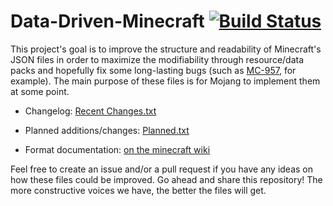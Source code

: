 # Data-Driven-Minecraft [![Build Status](https://travis-ci.org/FVbico/Data-Driven-Minecraft.svg?branch=master)](https://travis-ci.org/FVbico/Data-Driven-Minecraft)

This project's goal is to improve the structure and readability of Minecraft's JSON files in order to maximize the modifiability through resource/data packs and hopefully fix some long-lasting bugs (such as [MC-957](https://bugs.mojang.com/browse/MC-957), for example). The main purpose of these files is for Mojang to implement them at some point.

* Changelog: [Recent Changes.txt](https://github.com/FVbico/Data-Driven-Minecraft/blob/master/Recent%20Changes.txt)

* Planned additions/changes: [Planned.txt](https://github.com/FVbico/Data-Driven-Minecraft/blob/master/Planned.txt)

* Format documentation: [on the minecraft wiki](https://minecraft.gamepedia.com/User:Yanis48/Data-Driven-Minecraft)

Feel free to create an issue and/or a pull request if you have any ideas on how these files could be improved.
Go ahead and share this repository! The more constructive voices we have, the better the files will get.
